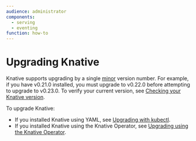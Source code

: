 ```yaml
---
audience: administrator
components:
  - serving
  - eventing
function: how-to
---
```


# Upgrading Knative

Knative supports upgrading by a single [minor](https://semver.org/) version number. For example, if you have v0.21.0 installed, you must upgrade to v0.22.0 before attempting to upgrade to v0.23.0.
To verify your current version, see [Checking your Knative version](check-install-version.md).

To upgrade Knative:

- If you installed Knative using YAML, see [Upgrading with kubectl](upgrade-installation.md).
- If you installed Knative using the Knative Operator, see
[Upgrading using the Knative Operator](upgrade-installation-with-operator.md).
